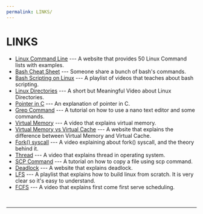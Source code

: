```yaml
---
permalink: LINKS/
---
```


# LINKS
* [Linux Command Line](https://www.javatpoint.com/linux-commands) ---
A website that provides 50 Linux Command lists with examples.
* [Bash Cheat Sheet](https://github.com/RehanSaeed/Bash-Cheat-Sheet) ---
Someone share a bunch of bash's commands.
* [Bash Scripting on Linux](https://www.youtube.com/playlist?list=PLT98CRl2KxKGj-VKtApD8-zCqSaN2mD4w) ---
A playlist of videos that teaches about bash scripting.
* [Linux Directories](https://www.youtube.com/watch?v=42iQKuQodW4) ---
A short but Meaningful Video about Linux Directories.
* [Pointer in C](https://linuxhint.com/use-pointers-c/) ---
An explanation of pointer in C.
* [Grep Command](https://www.hostinger.com/tutorials/how-to-install-and-use-nano-text-editor) ---
A tutorial on how to use a nano text editor and some commands.
* [Virtual Memory](https://www.youtube.com/watch?v=2quKyPnUShQ) ---
A video that explains virtual memory.
* [Virtual Memory vs Virtual Cache](https://www.geeksforgeeks.org/difference-between-virtual-memory-and-cache-memory/?ref=rp) ---
A website that explains the difference between Virtual Memory and Virtual Cache.
* [Fork() syscall](https://www.youtube.com/watch?v=ss1-REMJ9GA) ---
A video explaining about fork() syscall, and the theory behind it.
* [Thread](https://www.youtube.com/watch?v=LOfGJcVnvAk) ---
A video that explains thread in operating system.
* [SCP Command](https://www.youtube.com/watch?v=q2OHvlr081s) ---
A tutorial on how to copy a file using scp command.
* [Deadlock](https://www.geeksforgeeks.org/introduction-of-deadlock-in-operating-system/) ---
A website that explains deadlock.
* [LFS](https://www.youtube.com/playlist?list=PLyc5xVO2uDsA5QPbtj_eYU8J0qrvU6315) ---
A playlist that explains how to build linux from scratch. It is very clear so it's easy to understand.
* [FCFS](https://www.youtube.com/watch?v=7DoP1L9nAAs) ---
A video that explains first come first serve scheduling.
<br>
<hr>

